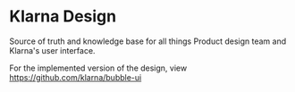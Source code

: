 # Klarna Design

Source of truth and knowledge base for all things Product design team and Klarna's user interface. 

For the implemented version of the design, view https://github.com/klarna/bubble-ui
